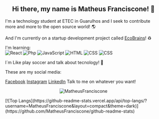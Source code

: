

 <h2 align="center"> Hi there, my name is Matheus Franciscone! 👋 </h2>

 I'm a technology student at ETEC in Guarulhos and I seek to contribute more and more to the open source world! 🌎 

 And I'm currently on a startup development project called [EcoBrains](https://github.com/OB-Group/WebSite-EcoBrains)! ♻️
  
 I'm learning:  
 ![React](https://img.shields.io/badge/-React-black?style=flat-square&logo=react) 
 ![Php](https://img.shields.io/badge/-Php-black?style=flat-square&logo=php)
 ![JavaScript](https://img.shields.io/badge/-JavaScript-black?style=flat-square&logo=javascript)
 ![HTML](https://img.shields.io/badge/-HTML5-black?style=flat-square&logo=html5)
 ![CSS](https://img.shields.io/badge/-CSS3-black?style=flat-square&logo=css3)
 ![CSS](https://img.shields.io/badge/-MySQL-black?style=flat-square&logo=mysql)
 
 I´m Like play soccer and talk about tecnology! 👾

 These are my social media: 
 
[Facebook](https://www.facebook.com/matheus.franciscone.7)
[Instagram](https://www.instagram.com/_franciscone/)
[LinkedIn](https://www.linkedin.com/in/matheus-franciscone/)
Talk to me on whatever you want!

<p align="center">
  <img src="https://github-readme-stats.vercel.app/api?username=MatheusFranciscone&count_private=true&theme=dark&show_icons=true&hide=contribs" alt="MatheusFranciscone"/> 
</p>
[![Top Langs](https://github-readme-stats.vercel.app/api/top-langs/?username=MatheusFranciscone&layout=compact&theme=dark)](https://github.com/MatheusFranciscone/github-readme-stats)



